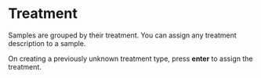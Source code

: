 # Treatment

Samples are grouped by their treatment. You can assign any treatment description to a sample.

On creating a previously unknown treatment type, press **enter** to assign the treatment.
